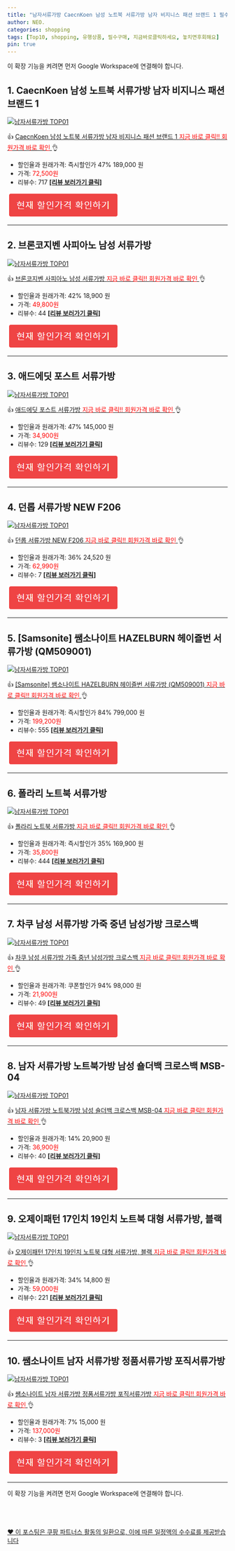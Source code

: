 ```yaml
---
title: "남자서류가방 CaecnKoen 남성 노트북 서류가방 남자 비지니스 패션 브랜드 1 필수 필요 추천 제품 비교 최저 가격 비교 장점 구매 후기 구매평"
author: NEO.
categories: shopping
tags: [Top10, shopping, 유행상품, 필수구매, 지금바로클릭하세요, 놓치면후회해요]
pin: true
---
```

이 확장 기능을 켜려면 먼저 Google Workspace에 연결해야 합니다.

   

## 1. CaecnKoen 남성 노트북 서류가방 남자 비지니스 패션 브랜드 1

[![남자서류가방 TOP01](https://thumbnail10.coupangcdn.com/thumbnails/remote/490x490ex/image/vendor_inventory/273e/b103319d6868489716328b4f1839fe8eb1808644dbb46320cfd4b897bb48.jpg)](https://link.coupang.com/re/AFFSDP?lptag=AF3617701&subid=GithubCoopas&pageKey=7295366102&traceid=V0-153&itemId=18655406563&vendorItemId=85790225331)


👍 [CaecnKoen 남성 노트북 서류가방 남자 비지니스 패션 브랜드 1 <font color=red> 지금 바로 클릭!! 회원가격 바로 확인 </font> ](https://link.coupang.com/re/AFFSDP?lptag=AF3617701&subid=GithubCoopas&pageKey=7295366102&traceid=V0-153&itemId=18655406563&vendorItemId=85790225331) 👌 


- 할인율과 원래가격: 즉시할인가 47%  189,000   원
- 가격: <span style='color:red'>72,500원</span>
- 리뷰수: 717  [**[리뷰 보러가기 클릭]**](https://link.coupang.com/re/AFFSDP?lptag=AF3617701&subid=GithubCoopas&pageKey=7295366102&traceid=V0-153&itemId=18655406563&vendorItemId=85790225331)

[![](/discount_price.png)](https://link.coupang.com/re/AFFSDP?lptag=AF3617701&subid=GithubCoopas&pageKey=7295366102&traceid=V0-153&itemId=18655406563&vendorItemId=85790225331)

---


   

## 2. 브론코지벤 사피아노 남성 서류가방

[![남자서류가방 TOP01](https://thumbnail7.coupangcdn.com/thumbnails/remote/490x490ex/image/vendor_inventory/7db1/97878c0d05d68fda8c9e46bdaab0e090247717af0b631cc1bda7cd0a5cfc.jpg)](https://link.coupang.com/re/AFFSDP?lptag=AF3617701&subid=GithubCoopas&pageKey=5493877168&traceid=V0-153&itemId=8514906003&vendorItemId=87469541550)


👍 [브론코지벤 사피아노 남성 서류가방 <font color=red> 지금 바로 클릭!! 회원가격 바로 확인 </font> ](https://link.coupang.com/re/AFFSDP?lptag=AF3617701&subid=GithubCoopas&pageKey=5493877168&traceid=V0-153&itemId=8514906003&vendorItemId=87469541550) 👌 


- 할인율과 원래가격: 42%  18,900   원
- 가격: <span style='color:red'>49,800원</span>
- 리뷰수: 44  [**[리뷰 보러가기 클릭]**](https://link.coupang.com/re/AFFSDP?lptag=AF3617701&subid=GithubCoopas&pageKey=5493877168&traceid=V0-153&itemId=8514906003&vendorItemId=87469541550)

[![](/discount_price.png)](https://link.coupang.com/re/AFFSDP?lptag=AF3617701&subid=GithubCoopas&pageKey=5493877168&traceid=V0-153&itemId=8514906003&vendorItemId=87469541550)

---


   

## 3. 애드에딧 포스트 서류가방

[![남자서류가방 TOP01](https://thumbnail6.coupangcdn.com/thumbnails/remote/490x490ex/image/retail/images/9785921389765398-8add30cc-6a76-4c49-ac31-d80435c00e8b.jpg)](https://link.coupang.com/re/AFFSDP?lptag=AF3617701&subid=GithubCoopas&pageKey=4713297474&traceid=V0-153&itemId=5949114709&vendorItemId=73247046364)


👍 [애드에딧 포스트 서류가방 <font color=red> 지금 바로 클릭!! 회원가격 바로 확인 </font> ](https://link.coupang.com/re/AFFSDP?lptag=AF3617701&subid=GithubCoopas&pageKey=4713297474&traceid=V0-153&itemId=5949114709&vendorItemId=73247046364) 👌 


- 할인율과 원래가격: 47%  145,000   원
- 가격: <span style='color:red'>34,900원</span>
- 리뷰수: 129  [**[리뷰 보러가기 클릭]**](https://link.coupang.com/re/AFFSDP?lptag=AF3617701&subid=GithubCoopas&pageKey=4713297474&traceid=V0-153&itemId=5949114709&vendorItemId=73247046364)

[![](/discount_price.png)](https://link.coupang.com/re/AFFSDP?lptag=AF3617701&subid=GithubCoopas&pageKey=4713297474&traceid=V0-153&itemId=5949114709&vendorItemId=73247046364)

---


   

## 4. 던롭 서류가방 NEW F206

[![남자서류가방 TOP01](https://thumbnail10.coupangcdn.com/thumbnails/remote/490x490ex/image/retail/images/1990320320744237-a8c62ed8-eb50-4362-9211-16ec709209e2.jpg)](https://link.coupang.com/re/AFFSDP?lptag=AF3617701&subid=GithubCoopas&pageKey=302244545&traceid=V0-153&itemId=950743635&vendorItemId=5344428275)


👍 [던롭 서류가방 NEW F206 <font color=red> 지금 바로 클릭!! 회원가격 바로 확인 </font> ](https://link.coupang.com/re/AFFSDP?lptag=AF3617701&subid=GithubCoopas&pageKey=302244545&traceid=V0-153&itemId=950743635&vendorItemId=5344428275) 👌 


- 할인율과 원래가격: 36%  24,520   원
- 가격: <span style='color:red'>62,990원</span>
- 리뷰수: 7  [**[리뷰 보러가기 클릭]**](https://link.coupang.com/re/AFFSDP?lptag=AF3617701&subid=GithubCoopas&pageKey=302244545&traceid=V0-153&itemId=950743635&vendorItemId=5344428275)

[![](/discount_price.png)](https://link.coupang.com/re/AFFSDP?lptag=AF3617701&subid=GithubCoopas&pageKey=302244545&traceid=V0-153&itemId=950743635&vendorItemId=5344428275)

---


   

## 5. [Samsonite] 쌤소나이트 HAZELBURN 헤이즐번 서류가방 (QM509001)

[![남자서류가방 TOP01](https://thumbnail6.coupangcdn.com/thumbnails/remote/490x490ex/image/vendor_inventory/ceca/c87e4fc5233a299010b505a091925563e1b85f1124f9738cfed3732b0f4e.jpg)](https://link.coupang.com/re/AFFSDP?lptag=AF3617701&subid=GithubCoopas&pageKey=7294421728&traceid=V0-153&itemId=18651148604&vendorItemId=85786006689)


👍 [[Samsonite] 쌤소나이트 HAZELBURN 헤이즐번 서류가방 (QM509001) <font color=red> 지금 바로 클릭!! 회원가격 바로 확인 </font> ](https://link.coupang.com/re/AFFSDP?lptag=AF3617701&subid=GithubCoopas&pageKey=7294421728&traceid=V0-153&itemId=18651148604&vendorItemId=85786006689) 👌 


- 할인율과 원래가격: 즉시할인가 84%  799,000   원
- 가격: <span style='color:red'>199,200원</span>
- 리뷰수: 555  [**[리뷰 보러가기 클릭]**](https://link.coupang.com/re/AFFSDP?lptag=AF3617701&subid=GithubCoopas&pageKey=7294421728&traceid=V0-153&itemId=18651148604&vendorItemId=85786006689)

[![](/discount_price.png)](https://link.coupang.com/re/AFFSDP?lptag=AF3617701&subid=GithubCoopas&pageKey=7294421728&traceid=V0-153&itemId=18651148604&vendorItemId=85786006689)

---


   

## 6. 폴라리 노트북 서류가방

[![남자서류가방 TOP01](https://thumbnail7.coupangcdn.com/thumbnails/remote/490x490ex/image/vendor_inventory/8f23/9b32bcc098e9349dac5a048bc92335d5d0b5f6d666a070c06874aa901211.png)](https://link.coupang.com/re/AFFSDP?lptag=AF3617701&subid=GithubCoopas&pageKey=7379855456&traceid=V0-153&itemId=19056145052&vendorItemId=86387533515)


👍 [폴라리 노트북 서류가방 <font color=red> 지금 바로 클릭!! 회원가격 바로 확인 </font> ](https://link.coupang.com/re/AFFSDP?lptag=AF3617701&subid=GithubCoopas&pageKey=7379855456&traceid=V0-153&itemId=19056145052&vendorItemId=86387533515) 👌 


- 할인율과 원래가격: 즉시할인가 35%  169,900   원
- 가격: <span style='color:red'>35,800원</span>
- 리뷰수: 444  [**[리뷰 보러가기 클릭]**](https://link.coupang.com/re/AFFSDP?lptag=AF3617701&subid=GithubCoopas&pageKey=7379855456&traceid=V0-153&itemId=19056145052&vendorItemId=86387533515)

[![](/discount_price.png)](https://link.coupang.com/re/AFFSDP?lptag=AF3617701&subid=GithubCoopas&pageKey=7379855456&traceid=V0-153&itemId=19056145052&vendorItemId=86387533515)

---


   

## 7. 차쿠 남성 서류가방 가죽 중년 남성가방 크로스백

[![남자서류가방 TOP01](https://thumbnail9.coupangcdn.com/thumbnails/remote/490x490ex/image/vendor_inventory/6c55/be5cae582c2ed58534e7540d56181fc03594b65449c9f165d9f5d6e5e016.jpg)](https://link.coupang.com/re/AFFSDP?lptag=AF3617701&subid=GithubCoopas&pageKey=6714249970&traceid=V0-153&itemId=15597350905&vendorItemId=85485978056)


👍 [차쿠 남성 서류가방 가죽 중년 남성가방 크로스백 <font color=red> 지금 바로 클릭!! 회원가격 바로 확인 </font> ](https://link.coupang.com/re/AFFSDP?lptag=AF3617701&subid=GithubCoopas&pageKey=6714249970&traceid=V0-153&itemId=15597350905&vendorItemId=85485978056) 👌 


- 할인율과 원래가격: 쿠폰할인가 94%  98,000   원
- 가격: <span style='color:red'>21,900원</span>
- 리뷰수: 49  [**[리뷰 보러가기 클릭]**](https://link.coupang.com/re/AFFSDP?lptag=AF3617701&subid=GithubCoopas&pageKey=6714249970&traceid=V0-153&itemId=15597350905&vendorItemId=85485978056)

[![](/discount_price.png)](https://link.coupang.com/re/AFFSDP?lptag=AF3617701&subid=GithubCoopas&pageKey=6714249970&traceid=V0-153&itemId=15597350905&vendorItemId=85485978056)

---


   

## 8. 남자 서류가방 노트북가방 남성 숄더백 크로스백 MSB-04

[![남자서류가방 TOP01](https://thumbnail10.coupangcdn.com/thumbnails/remote/490x490ex/image/vendor_inventory/70d8/439d61b21d63b2e3791445ee76dbea0bb8959943a7893dec3bd4682b5f41.jpg)](https://link.coupang.com/re/AFFSDP?lptag=AF3617701&subid=GithubCoopas&pageKey=7364805819&traceid=V0-153&itemId=18983346346&vendorItemId=86108666685)


👍 [남자 서류가방 노트북가방 남성 숄더백 크로스백 MSB-04 <font color=red> 지금 바로 클릭!! 회원가격 바로 확인 </font> ](https://link.coupang.com/re/AFFSDP?lptag=AF3617701&subid=GithubCoopas&pageKey=7364805819&traceid=V0-153&itemId=18983346346&vendorItemId=86108666685) 👌 


- 할인율과 원래가격: 14%  20,900   원
- 가격: <span style='color:red'>36,900원</span>
- 리뷰수: 40  [**[리뷰 보러가기 클릭]**](https://link.coupang.com/re/AFFSDP?lptag=AF3617701&subid=GithubCoopas&pageKey=7364805819&traceid=V0-153&itemId=18983346346&vendorItemId=86108666685)

[![](/discount_price.png)](https://link.coupang.com/re/AFFSDP?lptag=AF3617701&subid=GithubCoopas&pageKey=7364805819&traceid=V0-153&itemId=18983346346&vendorItemId=86108666685)

---


   

## 9. 오제이패턴 17인치 19인치 노트북 대형 서류가방, 블랙

[![남자서류가방 TOP01](https://thumbnail6.coupangcdn.com/thumbnails/remote/490x490ex/image/vendor_inventory/4ae9/658a5552048123ff3c42e73ac6f9ad7a557249a9985ebae6e6c6b6f73b9c.jpg)](https://link.coupang.com/re/AFFSDP?lptag=AF3617701&subid=GithubCoopas&pageKey=7102944626&traceid=V0-153&itemId=17734633540&vendorItemId=87100575640)


👍 [오제이패턴 17인치 19인치 노트북 대형 서류가방, 블랙 <font color=red> 지금 바로 클릭!! 회원가격 바로 확인 </font> ](https://link.coupang.com/re/AFFSDP?lptag=AF3617701&subid=GithubCoopas&pageKey=7102944626&traceid=V0-153&itemId=17734633540&vendorItemId=87100575640) 👌 


- 할인율과 원래가격: 34%  14,800   원
- 가격: <span style='color:red'>59,000원</span>
- 리뷰수: 221  [**[리뷰 보러가기 클릭]**](https://link.coupang.com/re/AFFSDP?lptag=AF3617701&subid=GithubCoopas&pageKey=7102944626&traceid=V0-153&itemId=17734633540&vendorItemId=87100575640)

[![](/discount_price.png)](https://link.coupang.com/re/AFFSDP?lptag=AF3617701&subid=GithubCoopas&pageKey=7102944626&traceid=V0-153&itemId=17734633540&vendorItemId=87100575640)

---


   

## 10. 쌤소나이트 남자 서류가방 정품서류가방 포직서류가방

[![남자서류가방 TOP01](https://thumbnail7.coupangcdn.com/thumbnails/remote/490x490ex/image/vendor_inventory/cd71/213cfdce3e2ff9c2d6e34c8cc9811d2827390d45410297835d7baf67fcad.jpg)](https://link.coupang.com/re/AFFSDP?lptag=AF3617701&subid=GithubCoopas&pageKey=1956029406&traceid=V0-153&itemId=3323690716&vendorItemId=71310550624)


👍 [쌤소나이트 남자 서류가방 정품서류가방 포직서류가방 <font color=red> 지금 바로 클릭!! 회원가격 바로 확인 </font> ](https://link.coupang.com/re/AFFSDP?lptag=AF3617701&subid=GithubCoopas&pageKey=1956029406&traceid=V0-153&itemId=3323690716&vendorItemId=71310550624) 👌 


- 할인율과 원래가격: 7%  15,000   원
- 가격: <span style='color:red'>137,000원</span>
- 리뷰수: 3  [**[리뷰 보러가기 클릭]**](https://link.coupang.com/re/AFFSDP?lptag=AF3617701&subid=GithubCoopas&pageKey=1956029406&traceid=V0-153&itemId=3323690716&vendorItemId=71310550624)

[![](/discount_price.png)](https://link.coupang.com/re/AFFSDP?lptag=AF3617701&subid=GithubCoopas&pageKey=1956029406&traceid=V0-153&itemId=3323690716&vendorItemId=71310550624)

---
이 확장 기능을 켜려면 먼저 Google Workspace에 연결해야 합니다.<br><br><br><br><br> [ ❤  이 포스팅은 쿠팡 파트너스 활동의 일환으로, 이에 따른 일정액의 수수료를 제공받습니다](https://link.coupang.com/a/bcEFyh)